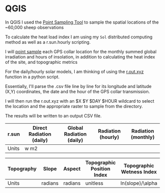 # QGIS

In QGIS I used the [Point Sampling Tool](https://plugins.qgis.org/plugins/pointsamplingtool/) to sample the spatial locations of the ~60,000 sheep observations

To calculate the heat load index I am using my `Sol` distributed computing method as well as a r.sun.hourly scripting.

I will [point sample](https://pvanb.wordpress.com/2010/02/15/sampling-raster-values-at-point-locations-in-qgis/)  each GPS collar location for the monthly summed global irradiation and hours of insolation, in addition to calculating the heat index of the site, and topographic metrics

For the daily/hourly solar models, I am thinking of using the [r.out.xyz](https://grass.osgeo.org/grass72/manuals/r.out.xyz.html) function in a python script.

Essentially, I'll parse the .csv file line by line for its longitude and latitude (X,Y) coordinates, the date and the hour of the GPS collar transmission.

I will then run the r.out.xyz with an $X $Y $DAY $HOUR wildcard to select the location and the appropriate raster to sample from the directory.

The results will be written to an output CSV file.


|r.sun|Direct Radiation (daily)|Global Radiation (daily)|Radiation (hourly)|Radiation (monthly)|
|-----|------------------------|------------------------|------------------|-------------------|
|Units| w m2 | | | | |


|Topography|Slope|Aspect|Topographic Position Index|Topographic Wetness Index|Complexity|
|----------|-----|------|--------------------------|-------------------------|----------|
|Units|radians|radians|unitless|ln(slope)/\alpha|?|
